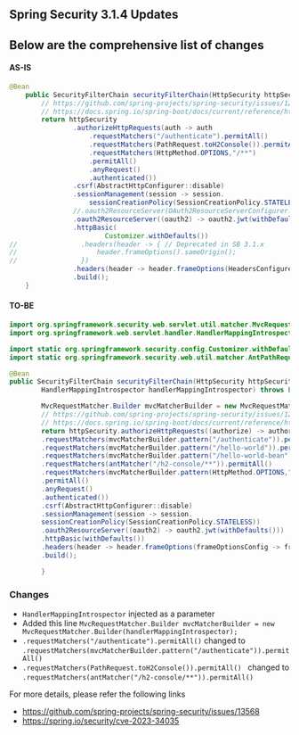 ## Spring Security 3.1.4 Updates

## Below are the comprehensive list of changes

#### AS-IS

```java
@Bean
    public SecurityFilterChain securityFilterChain(HttpSecurity httpSecurity) throws Exception {
        // https://github.com/spring-projects/spring-security/issues/1231
        // https://docs.spring.io/spring-boot/docs/current/reference/html/data.html#data.sql.h2-web-console.spring-security
        return httpSecurity
                .authorizeHttpRequests(auth -> auth
                	.requestMatchers("/authenticate").permitAll()
                	.requestMatchers(PathRequest.toH2Console()).permitAll() // h2-console is a servlet and NOT recommended for a production
                    .requestMatchers(HttpMethod.OPTIONS,"/**")
                    .permitAll()
                    .anyRequest()
                    .authenticated())
                .csrf(AbstractHttpConfigurer::disable)
                .sessionManagement(session -> session.
                	sessionCreationPolicy(SessionCreationPolicy.STATELESS))
                //.oauth2ResourceServer(OAuth2ResourceServerConfigurer::jwt) // Deprecated in SB 3.1.x
                .oauth2ResourceServer((oauth2) -> oauth2.jwt(withDefaults())) // Starting from SB 3.1.x using Lambda DSL
                .httpBasic(
                        Customizer.withDefaults())
//                .headers(header -> { // Deprecated in SB 3.1.x
//                    header.frameOptions().sameOrigin();
//                })
                .headers(header -> header.frameOptions(HeadersConfigurer.FrameOptionsConfig::sameOrigin)) // Starting from SB 3.1.x using Lambda DSL
                .build();
    }
````

#### TO-BE
```java
import org.springframework.security.web.servlet.util.matcher.MvcRequestMatcher;
import org.springframework.web.servlet.handler.HandlerMappingIntrospector;

import static org.springframework.security.config.Customizer.withDefaults;
import static org.springframework.security.web.util.matcher.AntPathRequestMatcher.antMatcher;

@Bean
public SecurityFilterChain securityFilterChain(HttpSecurity httpSecurity,
        HandlerMappingIntrospector handlerMappingIntrospector) throws Exception {

        MvcRequestMatcher.Builder mvcMatcherBuilder = new MvcRequestMatcher.Builder(handlerMappingIntrospector);
        // https://github.com/spring-projects/spring-security/issues/1231
        // https://docs.spring.io/spring-boot/docs/current/reference/html/data.html#data.sql.h2-web-console.spring-security
        return httpSecurity.authorizeHttpRequests((authorize) -> authorize
        .requestMatchers(mvcMatcherBuilder.pattern("/authenticate")).permitAll()
        .requestMatchers(mvcMatcherBuilder.pattern("/hello-world")).permitAll()
        .requestMatchers(mvcMatcherBuilder.pattern("/hello-world-bean")).permitAll()
        .requestMatchers(antMatcher("/h2-console/**")).permitAll()
        .requestMatchers(mvcMatcherBuilder.pattern(HttpMethod.OPTIONS,"/**"))
        .permitAll()
        .anyRequest()
        .authenticated())
        .csrf(AbstractHttpConfigurer::disable)
        .sessionManagement(session -> session.
        sessionCreationPolicy(SessionCreationPolicy.STATELESS))
        .oauth2ResourceServer((oauth2) -> oauth2.jwt(withDefaults()))
        .httpBasic(withDefaults())
        .headers(header -> header.frameOptions(frameOptionsConfig -> frameOptionsConfig.sameOrigin()))
        .build();

        }

```
### Changes

- `HandlerMappingIntrospector` injected as a parameter
- Added this line `MvcRequestMatcher.Builder mvcMatcherBuilder = new MvcRequestMatcher.Builder(handlerMappingIntrospector);`
- `.requestMatchers("/authenticate").permitAll()` changed to `.requestMatchers(mvcMatcherBuilder.pattern("/authenticate")).permitAll()`
- `.requestMatchers(PathRequest.toH2Console()).permitAll() ` changed to `.requestMatchers(antMatcher("/h2-console/**")).permitAll()` 

For more details, please refer the following links
- https://github.com/spring-projects/spring-security/issues/13568
- https://spring.io/security/cve-2023-34035